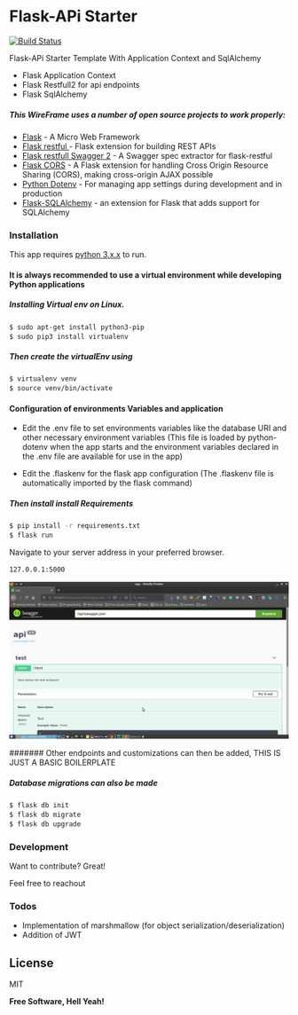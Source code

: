 # Flask-APi Starter

[![Build Status](https://flask.palletsprojects.com/en/1.1.x/_images/flask-logo.png)](https://flask.palletsprojects.com/en/1.1.x/)

Flask-APi Starter Template With Application Context and SqlAlchemy
  - Flask Application Context
  - Flask Restfull2 for api endpoints
  - Flask SqlAlchemy 

 
 
##### This WireFrame uses a number of open source projects to work properly:
* [Flask](https://flask.palletsprojects.com/en/1.1.x/) - A Micro Web Framework
* [Flask restful ](https://flask-restful.readthedocs.io/en/latest/) - Flask extension for building REST APIs
* [Flask restfull Swagger 2](https://github.com/soerface/flask-restful-swagger-2.0) - A Swagger spec extractor for flask-restful 
* [Flask CORS](https://flask-cors.readthedocs.io/en/latest/) - A Flask extension for handling Cross Origin Resource Sharing (CORS), making cross-origin AJAX possible
* [Python Dotenv](https://pypi.org/project/python-dotenv/) - For managing app settings during development and in production
* [Flask-SQLAlchemy](https://pypi.org/project/python-dotenv/) - an extension for Flask that adds support for SQLAlchemy 


### Installation

This app requires [python 3.x.x](https://www.python.org/)  to run.
#### It is always recommended to use a virtual environment while developing Python applications 

##### Installing Virtual env on Linux.
```sh
$ sudo apt-get install python3-pip
$ sudo pip3 install virtualenv
```
##### Then create the virtualEnv using
```sh
$ virtualenv venv 
$ source venv/bin/activate
```

#### Configuration of environments Variables and application

 - Edit the .env file to set environments variables like the database URI and other necessary environment variables (This file is loaded by python-dotenv when the app starts and the environment variables declared in the .env file are available for use in the app)
 
 - Edit the .flaskenv for the flask app configuration (The .flaskenv file is automatically imported by the flask command)



##### Then install install Requirements
```sh
$ pip install -r requirements.txt 
$ flask run
```
Navigate to your server address in your preferred browser.
```sh
127.0.0.1:5000
```
 


![App](screenshot.png)

####### Other endpoints and customizations can then be added, THIS IS JUST A BASIC BOILERPLATE
 

##### Database migrations can also be made
```sh
$ flask db init
$ flask db migrate
$ flask db upgrade
```

### Development
Want to contribute? Great!

Feel free to reachout
 

### Todos

 - Implementation of marshmallow (for object serialization/deserialization)
 - Addition of JWT

License
----

MIT


**Free Software, Hell Yeah!**
